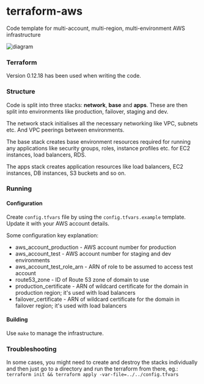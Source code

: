 # terraform-aws
Code template for multi-account, multi-region, multi-environment AWS
infrastructure

![diagram](https://github.com/nicholasgasior/terraform-aws/raw/master/diagram.jpg "diagram")

### Terraform
Version 0.12.18 has been used when writing the code.

### Structure
Code is split into three stacks: **network**, **base** and **apps**. These are
then split into environments like production, failover, staging and dev.

The network stack initialises all the necessary networking like VPC, subnets
etc. And VPC peerings between environments.

The base stack creates base environment resources required for running any
applications like security groups, roles, instance profiles etc. for EC2
instances, load balancers, RDS.

The apps stack creates application resources like load balancers, EC2
instances, DB instances, S3 buckets and so on.

### Running
#### Configuration
Create `config.tfvars` file by using the `config.tfvars.example` template.
Update it with your AWS account details.

Some configuration key explanation:

* aws_account_production - AWS account number for production
* aws_account_test - AWS account number for staging and dev environments
* aws_account_test_role_arn - ARN of role to be assumed to access test account
* route53_zone - ID of Route 53 zone of domain to use
* production_certificate - ARN of wildcard certificate for the domain in
  production region; it's used with load balancers
* failover_certificate - ARN of wildcard certificate for the domain in
  failover region; it's used with load balancers

#### Building
Use `make` to manage the infrastructure.

### Troubleshooting
In some cases, you might need to create and destroy the stacks individually
and then just go to a directory and run the terraform from there, eg.:
`terraform init && terraform apply -var-file=../../config.tfvars`

